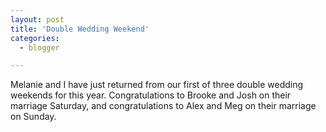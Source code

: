```yaml
---
layout: post
title: 'Double Wedding Weekend'
categories:
  - blogger

---
```


Melanie and I have just returned from our first of three double wedding weekends for this year.  Congratulations to Brooke and Josh on their marriage Saturday, and congratulations to Alex and Meg on their marriage on Sunday.<br /><br /><br />
